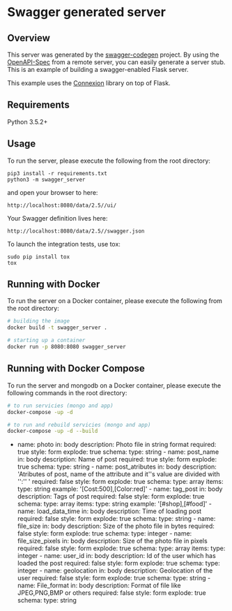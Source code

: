 # Swagger generated server

## Overview
This server was generated by the [swagger-codegen](https://github.com/swagger-api/swagger-codegen) project. By using the
[OpenAPI-Spec](https://github.com/swagger-api/swagger-core/wiki) from a remote server, you can easily generate a server stub.  This
is an example of building a swagger-enabled Flask server.

This example uses the [Connexion](https://github.com/zalando/connexion) library on top of Flask.

## Requirements
Python 3.5.2+

## Usage
To run the server, please execute the following from the root directory:

```
pip3 install -r requirements.txt
python3 -m swagger_server
```

and open your browser to here:

```
http://localhost:8080/data/2.5//ui/
```

Your Swagger definition lives here:

```
http://localhost:8080/data/2.5//swagger.json
```

To launch the integration tests, use tox:
```
sudo pip install tox
tox
```

## Running with Docker

To run the server on a Docker container, please execute the following from the root directory:

```bash
# building the image
docker build -t swagger_server .

# starting up a container
docker run -p 8080:8080 swagger_server
```

## Running with Docker Compose

To run the server and mongodb on a Docker container, please execute the following commands in the root directory:

```bash
# to run servicies (mongo and app)
docker-compose -up -d

# to run and rebuild servicies (mongo and app)
docker-compose -up -d --build
```
- name: photo
        in: body
        description: Photo file in string format
        required: true
        style: form
        explode: true
        schema:
          type: string
      - name: post_name
        in: body
        description: Name of post
        required: true
        style: form
        explode: true
        schema:
          type: string
      - name: post_atributes
        in: body
        description: 'Atributes of post, name of the attribute and it''s value are
          divided with '':'' '
        required: false
        style: form
        explode: true
        schema:
          type: array
          items:
            type: string
        example: '[Cost:500],[Color:red]'
      - name: tag_post
        in: body
        description: Tags of post
        required: false
        style: form
        explode: true
        schema:
          type: array
          items:
            type: string
        example: '[#shop],[#food]'
      - name: load_data_time
        in: body
        description: Time of loading post
        required: false
        style: form
        explode: true
        schema:
          type: string
      - name: file_size
        in: body
        description: Size of the photo file in bytes
        required: false
        style: form
        explode: true
        schema:
          type: integer
      - name: file_size_pixels
        in: body
        description: Size of the photo file in pixels
        required: false
        style: form
        explode: true
        schema:
          type: array
          items:
            type: integer
      - name: user_id
        in: body
        description: Id of the user which has loaded the post
        required: false
        style: form
        explode: true
        schema:
          type: integer
      - name: geolocation
        in: body
        description: Geolocation of the user
        required: false
        style: form
        explode: true
        schema:
          type: string
      - name: File_format
        in: body
        description: Format of file like JPEG,PNG,BMP or others
        required: false
        style: form
        explode: true
        schema:
          type: string